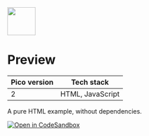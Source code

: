 <a href="https://picocss.com/">
  <img src="https://picocss.com/img/logo.svg" width="64" height="64">
</a>

# Preview
| Pico version | Tech stack |
| ----- | ----- |
| 2 | HTML, JavaScript |

A pure HTML example, without dependencies.

[![Open in CodeSandbox](https://codesandbox.io/static/img/play-codesandbox.svg)](https://codesandbox.io/s/github/picocss/examples/tree/master/v2-html)
